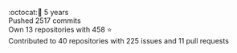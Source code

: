 :octocat::birthday: 5 years  
Pushed 2517 commits  
Own 13 repositories with 458 :star:  
Contributed to 40 repositories with 225 issues and 11 pull requests
